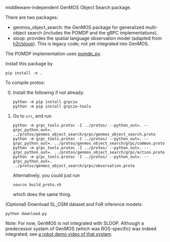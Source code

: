middleware-independent GenMOS Object Search package.


There are two packages:

- genmos\_object\_search: the GenMOS package for generalized multi-object search (includes the POMDP and the gRPC implementations).
- sloop: provides the spatial language observation model (adapted from [h2r/sloop](https://github.com/h2r/sloop)). This is legacy code; not yet integrated into GenMOS.

The POMDP implementation uses [pomdp_py](https://h2r.github.io/pomdp-py/html/).


Install this package by
```
pip install -e .
```


To compile protos:

0. Install the following if not already:
   ```
   python -m pip install grpcio
   python -m pip install grpcio-tools
   ```

1. Go to `src`, and run
   ```
   python -m grpc_tools.protoc -I ../protos/ --python_out=. --grpc_python_out=. ../protos/genmos_object_search/grpc/genmos_object_search.proto
   python -m grpc_tools.protoc -I ../protos/ --python_out=. --grpc_python_out=. ../protos/genmos_object_search/grpc/common.proto
   python -m grpc_tools.protoc -I ../protos/ --python_out=. --grpc_python_out=. ../protos/genmos_object_search/grpc/action.proto
   python -m grpc_tools.protoc -I ../protos/ --python_out=. --grpc_python_out=. ../protos/genmos_object_search/grpc/observation.proto
   ```

   Alternatively, you could just run
   ```
   source build_proto.sh
   ```
   which does the same thing.



(Optional) Download SL_OSM dataset and FoR inference models:
```
python download.py
```

Note: For now, GenMOS is not integrated with SLOOP. Although
a predecessor system of GenMOS (which was ROS-specific)
was indeed integrated; see [a robot demo video of that system](https://www.youtube.com/watch?v=Lh5tAU_5ChE&ab_channel=KaiyuZheng).
